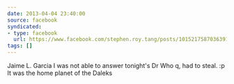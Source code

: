 ```yaml
---
date: 2013-04-04 23:40:00
source: facebook
syndicated:
- type: facebook
  url: https://www.facebook.com/stephen.roy.tang/posts/10152175870363912
tags: []
---
```


Jaime L. Garcia I was not able to answer tonight's Dr Who q, had to steal. :p It was the home planet of the Daleks
